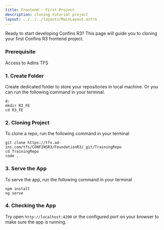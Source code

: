 ```yaml
---
title: Frontend - First Project
description: cloning tutorial project
layout: ../../../layouts/MainLayout.astro
---
```

Ready to start developing Confins R3? This page will guide you to cloning your first Confins R3 frontend project.

### Prerequisite
Access to AdIns TFS

### 1. Create Folder
Create dedicated folder to store your repositories in local machine. Or you can run the following command in your terminal.
```
d:
mkdir R3_FE
cd R3_FE
```

### 2. Cloning Project
To clone a repo, run the following command in your terminal
```
git clone https://tfs.ad-ins.com/tfs/CONFINSR3/FoundationR3/_git/TrainingRepo
cd TrainingRepo
code .
```

### 3. Serve the App
To serve the app, run the following command in your terminal
```
npm install
ng serve
```

### 4. Checking the App
Try open `http://localhost:4200` or the configured port on your browser to make sure the app is running.



